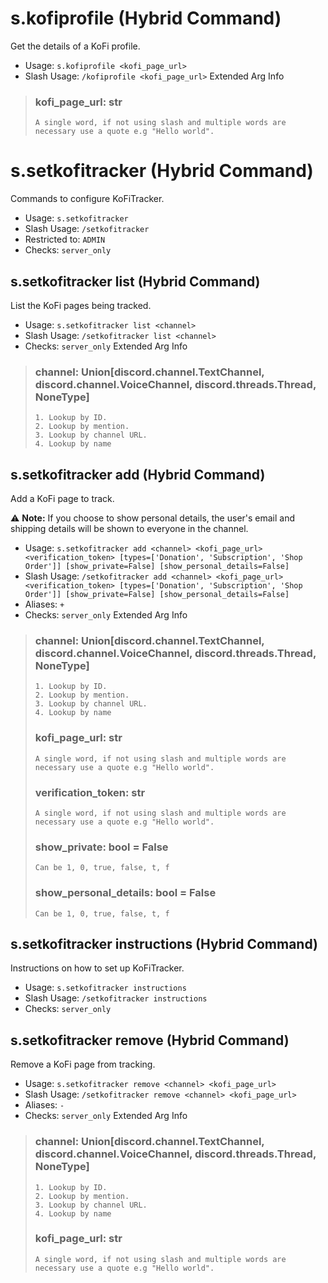 # s.kofiprofile (Hybrid Command)
Get the details of a KoFi profile.<br/>
 - Usage: `s.kofiprofile <kofi_page_url>`
 - Slash Usage: `/kofiprofile <kofi_page_url>`
Extended Arg Info
> ### kofi_page_url: str
> ```
> A single word, if not using slash and multiple words are necessary use a quote e.g "Hello world".
> ```
# s.setkofitracker (Hybrid Command)
Commands to configure KoFiTracker.<br/>
 - Usage: `s.setkofitracker`
 - Slash Usage: `/setkofitracker`
 - Restricted to: `ADMIN`
 - Checks: `server_only`
## s.setkofitracker list (Hybrid Command)
List the KoFi pages being tracked.<br/>
 - Usage: `s.setkofitracker list <channel>`
 - Slash Usage: `/setkofitracker list <channel>`
 - Checks: `server_only`
Extended Arg Info
> ### channel: Union[discord.channel.TextChannel, discord.channel.VoiceChannel, discord.threads.Thread, NoneType]
> 
> 
>     1. Lookup by ID.
>     2. Lookup by mention.
>     3. Lookup by channel URL.
>     4. Lookup by name
> 
>     
## s.setkofitracker add (Hybrid Command)
Add a KoFi page to track.<br/>

⚠ **Note:** If you choose to show personal details, the user's email and shipping details will be shown to everyone in the channel.<br/>
 - Usage: `s.setkofitracker add <channel> <kofi_page_url> <verification_token> [types=['Donation', 'Subscription', 'Shop Order']] [show_private=False] [show_personal_details=False]`
 - Slash Usage: `/setkofitracker add <channel> <kofi_page_url> <verification_token> [types=['Donation', 'Subscription', 'Shop Order']] [show_private=False] [show_personal_details=False]`
 - Aliases: `+`
 - Checks: `server_only`
Extended Arg Info
> ### channel: Union[discord.channel.TextChannel, discord.channel.VoiceChannel, discord.threads.Thread, NoneType]
> 
> 
>     1. Lookup by ID.
>     2. Lookup by mention.
>     3. Lookup by channel URL.
>     4. Lookup by name
> 
>     
> ### kofi_page_url: str
> ```
> A single word, if not using slash and multiple words are necessary use a quote e.g "Hello world".
> ```
> ### verification_token: str
> ```
> A single word, if not using slash and multiple words are necessary use a quote e.g "Hello world".
> ```
> ### show_private: bool = False
> ```
> Can be 1, 0, true, false, t, f
> ```
> ### show_personal_details: bool = False
> ```
> Can be 1, 0, true, false, t, f
> ```
## s.setkofitracker instructions (Hybrid Command)
Instructions on how to set up KoFiTracker.<br/>
 - Usage: `s.setkofitracker instructions`
 - Slash Usage: `/setkofitracker instructions`
 - Checks: `server_only`
## s.setkofitracker remove (Hybrid Command)
Remove a KoFi page from tracking.<br/>
 - Usage: `s.setkofitracker remove <channel> <kofi_page_url>`
 - Slash Usage: `/setkofitracker remove <channel> <kofi_page_url>`
 - Aliases: `-`
 - Checks: `server_only`
Extended Arg Info
> ### channel: Union[discord.channel.TextChannel, discord.channel.VoiceChannel, discord.threads.Thread, NoneType]
> 
> 
>     1. Lookup by ID.
>     2. Lookup by mention.
>     3. Lookup by channel URL.
>     4. Lookup by name
> 
>     
> ### kofi_page_url: str
> ```
> A single word, if not using slash and multiple words are necessary use a quote e.g "Hello world".
> ```
